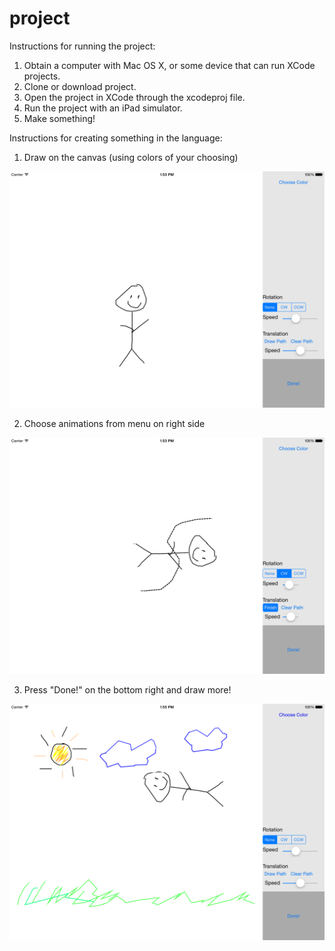# project


Instructions for running the project:

1. Obtain a computer with Mac OS X, or some device that can run XCode projects.
2. Clone or download project.
3. Open the project in XCode through the xcodeproj file.
4. Run the project with an iPad simulator.
5. Make something!


Instructions for creating something in the language:

1. Draw on the canvas (using colors of your choosing)

![alt text](https://github.com/matthewcook333/AnimatedArt/blob/master/screenshots/step2.png "Step 1")

2. Choose animations from menu on right side

![alt text](https://github.com/matthewcook333/AnimatedArt/blob/master/screenshots/step3.png "Step 2")

3. Press "Done!" on the bottom right and draw more!

![alt text](https://github.com/matthewcook333/AnimatedArt/blob/master/screenshots/step5.png "Step 3")

